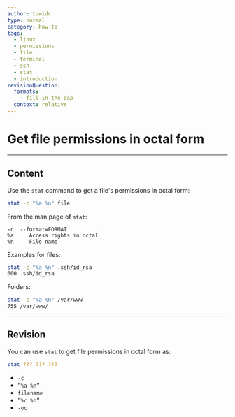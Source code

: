 ```yaml
---
author: tuwidc
type: normal
category: how-to
tags:
  - linux
  - permissions
  - file
  - terminal
  - ssh
  - stat
  - introduction
revisionQuestion:
  formats:
    - fill-in-the-gap
  context: relative
---
```


# Get file permissions in octal form


---

## Content

Use the `stat` command to get a file's permissions in octal form:

```bash
stat -c "%a %n" file
```

From the man page of `stat`:

```plain-text
-c  --format=FORMAT
%a     Access rights in octal
%n     File name
```

Examples for files:

```bash
stat -c "%a %n" .ssh/id_rsa 
600 .ssh/id_rsa
```

Folders:

```bash
stat -c "%a %n" /var/www
755 /var/www/
```


---

## Revision

You can use `stat` to get file permissions in octal form as:

```bash
stat ??? ??? ???
```

- `-c`
- `”%a %n”`
- `filename`
- `”%c %n”`
- `-oc`
